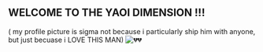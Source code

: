 ## WELCOME TO THE YAOI DIMENSION !!!

( my profile picture is sigma not because i particularly ship him with anyone, but just becuase i LOVE THIS MAN)
![💔💔](https://files.catbox.moe/bkwyd9.png)
